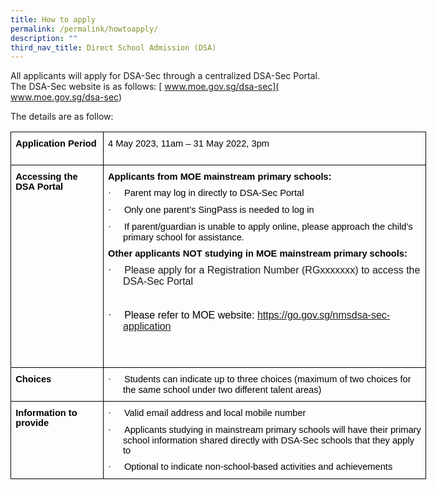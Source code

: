 ```yaml
---
title: How to apply
permalink: /permalink/howtoapply/
description: ""
third_nav_title: Direct School Admission (DSA)
---
```

All applicants will apply for DSA-Sec through a centralized DSA-Sec Portal. The DSA-Sec website is as follows: [ www.moe.gov.sg/dsa-sec]( www.moe.gov.sg/dsa-sec)

The details are as follow:

<table class="MsoTableGrid" border="1" cellspacing="0" cellpadding="0" width="634" style="width:700pt;border-collapse:collapse;border:none;mso-border-alt:solid windowtext .5pt;
 mso-yfti-tbllook:1184;mso-padding-alt:0in 5.4pt 0in 5.4pt"><tbody><tr style="mso-yfti-irow:0;mso-yfti-firstrow:yes;height:39.4pt"><td width="132" valign="top" style="width:99.35pt;border:solid windowtext 1.0pt;
  mso-border-alt:solid windowtext .5pt;padding:0in 5.4pt 0in 5.4pt;height:39pt"><h1 style="margin-top:7.5pt;margin-right:0in;margin-bottom:7.5pt;margin-left:
  0in;mso-outline-level:1"><span lang="EN-SG" style="font-size:11.0pt;font-family:
  &quot;Arial&quot;,sans-serif;color:black;mso-themecolor:text1">Application Period</span></h1></td><td width="501" valign="top" style="width:375.95pt;border:solid windowtext 1.0pt;
  border-left:none;mso-border-left-alt:solid windowtext .5pt;mso-border-alt:
  solid windowtext .5pt;padding:0in 5.4pt 0in 5.4pt;height:39.4pt"><h1 style="margin-top:7.5pt;margin-right:0in;margin-bottom:7.5pt;margin-left:
  0in;mso-outline-level:1"><span lang="EN-SG" style="font-size:11.0pt;font-family:
  &quot;Arial&quot;,sans-serif;color:black;mso-themecolor:text1;font-weight:normal">4 May 2023, 11am – 31 May 2022, 3pm</span></h1></td></tr><tr style="mso-yfti-irow:1;height:151.15pt"><td width="132" valign="top" style="width:99.35pt;border:solid windowtext 1.0pt;
  border-top:none;mso-border-top-alt:solid windowtext .5pt;mso-border-alt:solid windowtext .5pt;
  padding:0in 5.4pt 0in 5.4pt;height:151.15pt"><h1 style="margin-top:7.5pt;margin-right:0in;margin-bottom:7.5pt;margin-left:
  0in;mso-outline-level:1"><span lang="EN-SG" style="font-size:11.0pt;font-family:
  &quot;Arial&quot;,sans-serif;color:black;mso-themecolor:text1">Accessing the DSA Portal</span></h1></td><td width="501" valign="top" style="width:375.95pt;border-top:none;border-left:
  none;border-bottom:solid windowtext 1.0pt;border-right:solid windowtext 1.0pt;
  mso-border-top-alt:solid windowtext .5pt;mso-border-left-alt:solid windowtext .5pt;
  mso-border-alt:solid windowtext .5pt;padding:0in 5.4pt 0in 5.4pt;height:151.15pt"><h1 style="margin-top:7.5pt;margin-right:0in;margin-bottom:7.5pt;margin-left:
  0in;mso-outline-level:1"><span lang="EN-SG" style="font-size:11.0pt;font-family:
  &quot;Arial&quot;,sans-serif;color:black;mso-themecolor:text1">Applicants from MOE mainstream primary schools:</span></h1><h1 style="margin-top:7.5pt;margin-right:0in;margin-bottom:7.5pt;margin-left:
  .25in;text-indent:-.25in;mso-outline-level:1;mso-list:l0 level1 lfo1"><span lang="EN-SG" style="font-size:11.0pt;font-family:Symbol;mso-fareast-font-family:
  Symbol;mso-bidi-font-family:Symbol;color:black;mso-themecolor:text1;
  font-weight:normal"><span style="mso-list:Ignore">·<span style="font:7.0pt &quot;Times New Roman&quot;">&nbsp;&nbsp;&nbsp;&nbsp;&nbsp;&nbsp;&nbsp;&nbsp; </span></span></span><span lang="EN-SG" style="font-size:11.0pt;
  font-family:&quot;Arial&quot;,sans-serif;color:black;mso-themecolor:text1;font-weight:
  normal">Parent may log in directly to DSA-Sec Portal</span></h1><h1 style="margin-top:7.5pt;margin-right:0in;margin-bottom:7.5pt;margin-left:
  .25in;text-indent:-.25in;mso-outline-level:1;mso-list:l0 level1 lfo1"><span lang="EN-SG" style="font-size:11.0pt;font-family:Symbol;mso-fareast-font-family:
  Symbol;mso-bidi-font-family:Symbol;color:black;mso-themecolor:text1;
  font-weight:normal"><span style="mso-list:Ignore">·<span style="font:7.0pt &quot;Times New Roman&quot;">&nbsp;&nbsp;&nbsp;&nbsp;&nbsp;&nbsp;&nbsp;&nbsp; </span></span></span><span lang="EN-SG" style="font-size:11.0pt;
  font-family:&quot;Arial&quot;,sans-serif;color:black;mso-themecolor:text1;font-weight:
  normal">Only one parent’s SingPass is needed to log in</span></h1><h1 style="margin-top:7.5pt;margin-right:0in;margin-bottom:7.5pt;margin-left:
  .25in;text-indent:-.25in;mso-outline-level:1;mso-list:l0 level1 lfo1"><span lang="EN-SG" style="font-size:11.0pt;font-family:Symbol;mso-fareast-font-family:
  Symbol;mso-bidi-font-family:Symbol;color:black;mso-themecolor:text1;
  font-weight:normal"><span style="mso-list:Ignore">·<span style="font:7.0pt &quot;Times New Roman&quot;">&nbsp;&nbsp;&nbsp;&nbsp;&nbsp;&nbsp;&nbsp;&nbsp; </span></span></span><span lang="EN-SG" style="font-size:11.0pt;
  font-family:&quot;Arial&quot;,sans-serif;color:black;mso-themecolor:text1;font-weight:
  normal">If parent/guardian is unable to apply online, please approach the child’s primary school for assistance.</span></h1><h1 style="margin-top:7.5pt;margin-right:0in;margin-bottom:7.5pt;margin-left:
  0in;mso-outline-level:1"><span lang="EN-SG" style="font-size:11.0pt;font-family:
  &quot;Arial&quot;,sans-serif;color:black;mso-themecolor:text1">Other applicants NOT studying in MOE mainstream primary schools:</span><span lang="EN-SG" style="font-size:11.0pt;font-family:&quot;Arial&quot;,sans-serif;color:black;
  mso-themecolor:text1;font-weight:normal"></span></h1><p class="MsoListParagraphCxSpFirst" style="margin-top:0in;margin-right:0in;
  margin-bottom:0in;margin-left:.25in;margin-bottom:.0001pt;mso-add-space:auto;
  text-indent:-.25in;line-height:normal;mso-list:l1 level1 lfo3"><span lang="EN-SG" style="font-family:Symbol;mso-fareast-font-family:Symbol;
  mso-bidi-font-family:Symbol"><span style="mso-list:Ignore">·<span style="font:7.0pt &quot;Times New Roman&quot;">&nbsp;&nbsp;&nbsp;&nbsp;&nbsp;&nbsp;&nbsp;&nbsp; </span></span></span><span lang="EN-SG" style="font-family:&quot;Arial&quot;,sans-serif">Please apply for a Registration Number (RGxxxxxxx) to access the DSA-Sec Portal</span></p><p class="MsoListParagraphCxSpMiddle" style="margin-top:0in;margin-right:0in;
  margin-bottom:0in;margin-left:.25in;margin-bottom:.0001pt;mso-add-space:auto;
  line-height:normal"><span lang="EN-SG">&nbsp;</span></p><p class="MsoListParagraphCxSpMiddle" style="margin-top:in;margin-right:0in;
  margin-bottom:0in;margin-left:.25in;margin-bottom:.0001pt;mso-add-space:auto;
  text-indent:-.25in;line-height:normal;mso-list:l1 level1 lfo3"><span lang="EN-SG" style="font-family:Symbol;mso-fareast-font-family:Symbol;
  mso-bidi-font-family:Symbol"><span style="mso-list:Ignore">·<span style="font:7.0pt &quot;Times New Roman&quot;">&nbsp;&nbsp;&nbsp;&nbsp;&nbsp;&nbsp;&nbsp;&nbsp; </span></span></span><span lang="EN-SG" style="font-family:&quot;Arial&quot;,sans-serif;
  color:black;mso-themecolor:text1">Please refer to MOE website: </span><span lang="EN-SG"><a href="https://go.gov.sg/nmsdsa-sec-application"><span style="font-family:&quot;Arial&quot;,sans-serif">https://go.gov.sg/nmsdsa-sec-application</span></a></span></p><p class="MsoListParagraphCxSpMiddle" style="margin-bottom:0in;margin-bottom:
  .0001pt;mso-add-space:auto;line-height:normal"><span lang="EN-SG">&nbsp;</span></p><p class="MsoListParagraphCxSpLast" style="margin-top:0in;margin-right:0in;
  margin-bottom:0in;margin-left:.25in;margin-bottom:.0001pt;mso-add-space:auto;
  line-height:normal"><span lang="EN-SG">&nbsp;</span></p></td></tr><tr style="mso-yfti-irow:2;height:32.3pt"><td width="132" valign="top" style="width:99.35pt;border:solid windowtext 1.0pt;
  border-top:none;mso-border-top-alt:solid windowtext .5pt;mso-border-alt:solid windowtext .5pt;
  padding:0in 5.4pt 0in 5.4pt;height:32.3pt"><h1 style="margin-top:7.5pt;margin-right:0in;margin-bottom:7.5pt;margin-left:
  0in;mso-outline-level:1"><span lang="EN-SG" style="font-size:11.0pt;font-family:
  &quot;Arial&quot;,sans-serif;color:black;mso-themecolor:text1">Choices</span></h1></td><td width="501" valign="top" style="width:375.95pt;border-top:none;border-left:
  none;border-bottom:solid windowtext 1.0pt;border-right:solid windowtext 1.0pt;
  mso-border-top-alt:solid windowtext .5pt;mso-border-left-alt:solid windowtext .5pt;
  mso-border-alt:solid windowtext .5pt;padding:0in 5.4pt 0in 5.4pt;height:32.3pt"><h1 style="margin-top:7.5pt;margin-right:0in;margin-bottom:7.5pt;margin-left:
  .25in;text-indent:-.25in;mso-outline-level:1;mso-list:l2 level1 lfo2"><span lang="EN-SG" style="font-size:11.0pt;font-family:Symbol;mso-fareast-font-family:
  Symbol;mso-bidi-font-family:Symbol;color:black;mso-themecolor:text1;
  font-weight:normal"><span style="mso-list:Ignore">·<span style="font:7.0pt &quot;Times New Roman&quot;">&nbsp;&nbsp;&nbsp;&nbsp;&nbsp;&nbsp;&nbsp;&nbsp; </span></span></span><span lang="EN-SG" style="font-size:11.0pt;
  font-family:&quot;Arial&quot;,sans-serif;color:black;mso-themecolor:text1;font-weight:
  normal">Students can indicate up to three choices (maximum of two choices for the same school under two different talent areas)</span></h1></td></tr><tr style="mso-yfti-irow:3;mso-yfti-lastrow:yes;height:32.3pt"><td width="132" valign="top" style="width:99.35pt;border:solid windowtext 1.0pt;
  border-top:none;mso-border-top-alt:solid windowtext .5pt;mso-border-alt:solid windowtext .5pt;
  padding:0in 5.4pt 0in 5.4pt;height:32.3pt"><h1 style="margin-top:7.5pt;margin-right:0in;margin-bottom:7.5pt;margin-left:
  0in;mso-outline-level:1"><span lang="EN-SG" style="font-size:11.0pt;font-family:
  &quot;Arial&quot;,sans-serif;color:black;mso-themecolor:text1">Information to provide</span></h1></td><td width="501" valign="top" style="width:375.95pt;border-top:none;border-left:
  none;border-bottom:solid windowtext 1.0pt;border-right:solid windowtext 1.0pt;
  mso-border-top-alt:solid windowtext .5pt;mso-border-left-alt:solid windowtext .5pt;
  mso-border-alt:solid windowtext .5pt;padding:0in 5.4pt 0in 5.4pt;height:32.3pt"><h1 style="margin-top:7.5pt;margin-right:0in;margin-bottom:7.5pt;margin-left:
  .25in;text-indent:-.25in;mso-outline-level:1;mso-list:l2 level1 lfo2"><span lang="EN-SG" style="font-size:11.0pt;font-family:Symbol;mso-fareast-font-family:
  Symbol;mso-bidi-font-family:Symbol;color:black;mso-themecolor:text1;
  font-weight:normal"><span style="mso-list:Ignore">·<span style="font:7.0pt &quot;Times New Roman&quot;">&nbsp;&nbsp;&nbsp;&nbsp;&nbsp;&nbsp;&nbsp;&nbsp; </span></span></span><span lang="EN-SG" style="font-size:11.0pt;
  font-family:&quot;Arial&quot;,sans-serif;color:black;mso-themecolor:text1;font-weight:
  normal">Valid email address and local mobile number</span></h1><h1 style="margin-top:7.5pt;margin-right:0in;margin-bottom:7.5pt;margin-left:
  .25in;text-indent:-.25in;mso-outline-level:1;mso-list:l2 level1 lfo2"><span lang="EN-SG" style="font-size:11.0pt;font-family:Symbol;mso-fareast-font-family:
  Symbol;mso-bidi-font-family:Symbol;color:black;mso-themecolor:text1;
  font-weight:normal"><span style="mso-list:Ignore">·<span style="font:7.0pt &quot;Times New Roman&quot;">&nbsp;&nbsp;&nbsp;&nbsp;&nbsp;&nbsp;&nbsp;&nbsp; </span></span></span><span lang="EN-SG" style="font-size:11.0pt;
  font-family:&quot;Arial&quot;,sans-serif;color:black;mso-themecolor:text1;font-weight:
  normal">Applicants studying in mainstream primary schools will have their primary school information shared directly with DSA-Sec schools that they apply to</span></h1><h1 style="margin-top:7.5pt;margin-right:0in;margin-bottom:7.5pt;margin-left:
  .25in;text-indent:-.25in;mso-outline-level:1;mso-list:l2 level1 lfo2"><span lang="EN-SG" style="font-size:11.0pt;font-family:Symbol;mso-fareast-font-family:
  Symbol;mso-bidi-font-family:Symbol;color:black;mso-themecolor:text1;
  font-weight:normal"><span style="mso-list:Ignore">·<span style="font:7.0pt &quot;Times New Roman&quot;">&nbsp;&nbsp;&nbsp;&nbsp;&nbsp;&nbsp;&nbsp;&nbsp; </span></span></span><span lang="EN-SG" style="font-size:11.0pt;
  font-family:&quot;Arial&quot;,sans-serif;color:black;mso-themecolor:text1;font-weight:
  normal">Optional to indicate non-school-based activities and achievements</span></h1></td></tr></tbody></table>